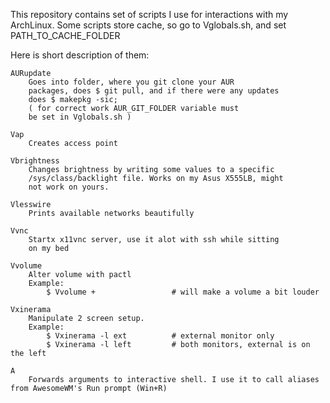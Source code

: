 This repository contains set of scripts I use for interactions
with my ArchLinux.
Some scripts store cache, so go to Vglobals.sh, and set
PATH_TO_CACHE_FOLDER

Here is short description of them:

	AURupdate
		Goes into folder, where you git clone your AUR
		packages, does $ git pull, and if there were any updates
		does $ makepkg -sic;
		( for correct work AUR_GIT_FOLDER variable must
		be set in Vglobals.sh )

	Vap
		Creates access point
	
	Vbrightness
		Changes brightness by writing some values to a specific
		/sys/class/backlight file. Works on my Asus X555LB, might
		not work on yours.

	Vlesswire
		Prints available networks beautifully

	Vvnc
		Startx x11vnc server, use it alot with ssh while sitting
		on my bed

	Vvolume
		Alter volume with pactl
		Example:
			$ Vvolume +					# will make a volume a bit louder

	Vxinerama
		Manipulate 2 screen setup.
		Example:
			$ Vxinerama -l ext			# external monitor only
			$ Vxinerama -l left			# both monitors, external is on the left

	A
		Forwards arguments to interactive shell. I use it to call aliases from AwesomeWM's Run prompt (Win+R)

